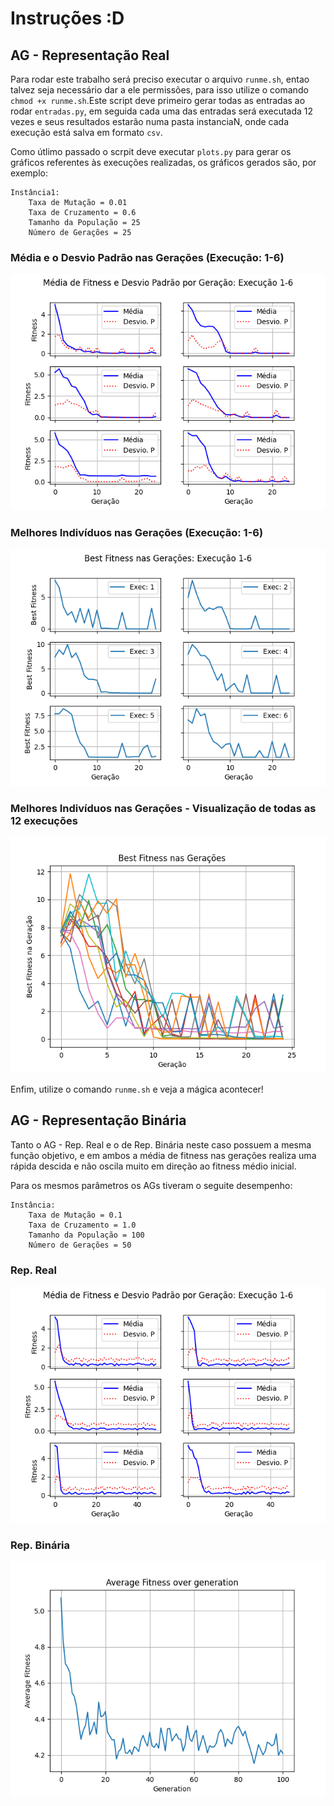 # Instruções :D

## AG - Representação Real
Para rodar este trabalho será preciso executar o arquivo `runme.sh`, entao talvez seja necessário dar a ele permissões, para isso utilize o comando `chmod +x runme.sh`.Este script deve primeiro gerar todas as entradas ao rodar `entradas.py`, em seguida cada uma das entradas será executada 12 vezes e seus resultados estarão numa pasta instanciaN, onde cada execução está salva em formato `csv`.


Como útlimo passado o scrpit deve executar `plots.py` para gerar os gráficos referentes às execuções realizadas, os gráficos gerados são, por exemplo:

```
Instância1: 
	Taxa de Mutação = 0.01
	Taxa de Cruzamento = 0.6
	Tamanho da População = 25
	Número de Gerações = 25
``` 
### Média e o Desvio Padrão nas Gerações (Execução: 1-6)
![](https://github.com/Niehaus/algoritmos-bioinspirados/blob/master/Barbara-Tutorial2/instancias/instancia1/figures/plot_all_gen_avg0.png)

### Melhores Indivíduos nas Gerações (Execução: 1-6)
![](https://github.com/Niehaus/algoritmos-bioinspirados/blob/master/Barbara-Tutorial2/instancias/instancia1/figures/plot_all_gen_best0.png)

### Melhores Indivíduos nas Gerações - Visualização de todas as 12 execuções
![](https://github.com/Niehaus/algoritmos-bioinspirados/blob/master/Barbara-Tutorial2/instancias/instancia1/figures/plot_cumulative.png)

Enfim, utilize o comando `runme.sh` e veja a mágica acontecer!

## AG - Representação Binária
Tanto o AG - Rep. Real e o de Rep. Binária neste caso possuem a mesma função objetivo, e em ambos a média de fitness nas gerações realiza uma rápida descida e não oscila muito em direção ao fitness médio inicial.


Para os mesmos parâmetros os AGs tiveram o seguite desempenho:

```
Instância:
	Taxa de Mutação = 0.1
	Taxa de Cruzamento = 1.0
	Tamanho da População = 100
	Número de Gerações = 50
```

### Rep. Real
![](https://github.com/Niehaus/algoritmos-bioinspirados/blob/master/Barbara-Tutorial2/instancias/instancia80/figures/plot_all_gen_avg0.png)

### Rep. Binária
![](https://github.com/Niehaus/algoritmos-bioinspirados/blob/master/Barbara-Tutorial1/Figures/Figure2-Pop1000-Gen100.png)
